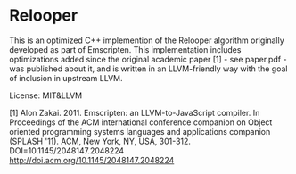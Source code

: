 
Relooper
========

This is an optimized C++ implemention of the Relooper algorithm originally
developed as part of Emscripten. This implementation includes optimizations
added since the original academic paper [1] - see paper.pdf - was published
about it, and is written in an LLVM-friendly way with the goal of inclusion
in upstream LLVM.

License: MIT&LLVM

[1] Alon Zakai. 2011. Emscripten: an LLVM-to-JavaScript compiler. In Proceedings of the ACM international conference companion on Object oriented programming systems languages and applications companion (SPLASH '11). ACM, New York, NY, USA, 301-312. DOI=10.1145/2048147.2048224 http://doi.acm.org/10.1145/2048147.2048224

